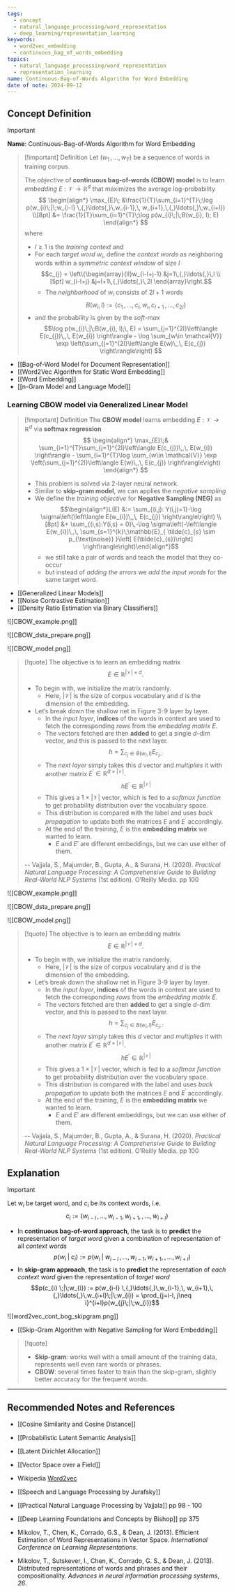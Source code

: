 ```yaml
---
tags:
  - concept
  - natural_language_processing/word_representation
  - deep_learning/representation_learning
keywords:
  - word2vec_embedding
  - continuous_bag_of_words_embedding
topics:
  - natural_language_processing/word_representation
  - representation_learning
name: Continuous-Bag-of-Words Algorithm for Word Embedding
date of note: 2024-09-12
---
```


## Concept Definition

>[!important]
>**Name**: Continuous-Bag-of-Words Algorithm for Word Embedding

>[!important] Definition
>Let $(w_{1}\,{,}\ldots{,}\,w_{T})$ be a sequence of words in training corpus. 
>
>The *objective* of **continuous bag-of-words (CBOW) model** is to learn *embedding* $E: \mathcal{V} \to \mathbb{R}^{d}$ that maximizes the average log-probability
>$$
>\begin{align*}
>\max_{E}\; &\frac{1}{T}\sum_{i=1}^{T}\;\log p(w_{i}\;|\;w_{i-l} \,{,}\ldots{,}\,w_{i-1},\, w_{i+1},\,{,}\ldots{,}\,w_{i+l}) \\[8pt]
>&= \frac{1}{T}\sum_{i=1}^{T}\;\log p(w_{i}\;|\;B(w_{i}, l); E)
>\end{align*}
>$$
>where 
>- $l \ge 1$ is the *training context* and 
>- For each *target word* $w_{i}$, define the *context words* as neighboring words within a  *symmetric context window* of size $l$ $$c_{j} = \left\{\begin{array}{ll}w_{i-l+j-1} &j=1\,{,}\ldots{,}\,l \\[5pt] w_{i-l+j} &j=l+1\,{,}\ldots{,}\,2l \end{array}\right.$$
>	- The *neighborhood* of  $w_{i}$ consists of $2l+1$ words $$B(w_{i}, l) := \{   c_{1} \,{,}\ldots{,}\,c_{l},\, w_{i},\, c_{l+1}\,{,}\ldots{,}\, c_{2l}\} $$
>- and the probability is given by the *soft-max* $$\log p(w_{i}\;|\;B(w_{i}, l);\, E) = \sum_{j=1}^{2l}\left\langle  E(c_{j})\,,\, E(w_{i})   \right\rangle - \log \sum_{w\in \mathcal{V}} \exp \left(\sum_{j=1}^{2l}\left\langle  E(w)\,,\, E(c_{j})   \right\rangle\right) $$

- [[Bag-of-Word Model for Document Representation]]
- [[Word2Vec Algorithm for Static Word Embedding]]
- [[Word Embedding]]
- [[n-Gram Model and Language Model]]


### Learning CBOW model via Generalized Linear Model

>[!important] Definition
>The **CBOW model** learns embedding $E: \mathcal{V}\to \mathbb{R}^{d}$ via **softmax regression**
>$$
>\begin{align*}
>\max_{E}\;& \sum_{i=1}^{T}\sum_{j=1}^{2l}\left\langle  E(c_{j})\,,\, E(w_{i})   \right\rangle - \sum_{i=1}^{T}\log \sum_{w\in \mathcal{V}} \exp \left(\sum_{j=1}^{2l}\left\langle  E(w)\,,\, E(c_{j})   \right\rangle\right)
>\end{align*}
>$$
>- This problem is solved via 2-layer neural network.
>- Similar to **skip-gram model**, we can applies the *negative sampling*
>- We define the *training objective* for **Negative Sampling (NEG)** as $$\begin{align*}L(E) &:= \sum_{(i,j): Y(i,j)=1}-\log \sigma\left(\left\langle  E(w_{i})\,,\, E(c_{j})   \right\rangle\right) \\[8pt] &+ \sum_{(i,s):Y(i,s) = 0}\,-\log \sigma\left(-\left\langle  E(w_{i})\,,\, \sum_{s=1}^{k}\;\mathbb{E}_{ \tilde{c}_{s} \sim p_{\text{noise}} }\left[ E(\tilde{c}_{s})\right]  \right\rangle\right)\end{align*}$$
>	- we still take a pair of words and teach the model that they co-occur 
>	- but instead of *adding the errors* we *add the input words* for the same target word.

- [[Generalized Linear Models]]
- [[Noise Contrastive Estimation]]
- [[Density Ratio Estimation via Binary Classifiers]]

![[CBOW_example.png]]

![[CBOW_dsta_prepare.png]]

![[CBOW_model.png]]

>[!quote]
>The objective is to learn an embedding matrix $$E\in \mathbb{R}^{|\mathcal{V}| \times d}.$$
>- To begin with, we initialize the matrix randomly. 
>	- Here, $|\mathcal{V}|$ is the size of corpus vocabulary and $d$ is the dimension of the embedding. 
>- Let’s break down the shallow net in Figure 3-9 layer by layer. 
>	- In the *input layer*, **indices** of the words in context are used to fetch the corresponding *rows* from the *embedding matrix* $E$. 
>	- The vectors fetched are then **added** to get a single $d$-dim vector, and this is passed to the next layer.  $$h = \sum_{c_{j} \in B(w_{i}, l)}E_{c_{j},:}$$
>	- The *next layer* simply takes this $d$ vector and *multiplies* it with another matrix $E^{'} \in \mathbb{R}^{d \times  |\mathcal{V}| }.$ $$hE^{'} \in \mathbb{R}^{|\mathcal{V}|}$$
>	- This gives a $1 \times |\mathcal{V}|$ vector, which is fed to a *softmax function* to get probability distribution over the vocabulary space. 
>	- This distribution is compared with the label and uses *back propagation* to update both the matrices $E$ and $E^{'}$ accordingly. 
>	- At the end of the training, $E$ is the **embedding matrix** we wanted to learn.
>		- $E$ and $E'$ are different embeddings, but we can use either of them.
>
>-- Vajjala, S., Majumder, B., Gupta, A., & Surana, H. (2020). _Practical Natural Language Processing: A Comprehensive Guide to Building Real-World NLP Systems_ (1st edition). O’Reilly Media. pp 100

![[CBOW_example.png]]

![[CBOW_dsta_prepare.png]]

![[CBOW_model.png]]

>[!quote]
>The objective is to learn an embedding matrix $$E\in \mathbb{R}^{|\mathcal{V}| \times d}.$$
>- To begin with, we initialize the matrix randomly. 
>	- Here, $|\mathcal{V}|$ is the size of corpus vocabulary and $d$ is the dimension of the embedding. 
>- Let’s break down the shallow net in Figure 3-9 layer by layer. 
>	- In the *input layer*, **indices** of the words in context are used to fetch the corresponding *rows* from the *embedding matrix* $E$. 
>	- The vectors fetched are then **added** to get a single $d$-dim vector, and this is passed to the next layer.  $$h = \sum_{c_{j} \in B(w_{i}, l)}E_{c_{j},:}$$
>	- The *next layer* simply takes this $d$ vector and *multiplies* it with another matrix $E^{'} \in \mathbb{R}^{d \times  |\mathcal{V}| }.$ $$hE^{'} \in \mathbb{R}^{|\mathcal{V}|}$$
>	- This gives a $1 \times |\mathcal{V}|$ vector, which is fed to a *softmax function* to get probability distribution over the vocabulary space. 
>	- This distribution is compared with the label and uses *back propagation* to update both the matrices $E$ and $E^{'}$ accordingly. 
>	- At the end of the training, $E$ is the **embedding matrix** we wanted to learn.
>		- $E$ and $E'$ are different embeddings, but we can use either of them.
>
>-- Vajjala, S., Majumder, B., Gupta, A., & Surana, H. (2020). _Practical Natural Language Processing: A Comprehensive Guide to Building Real-World NLP Systems_ (1st edition). O’Reilly Media. pp 100

## Explanation

>[!important]
>Let $w_{i}$ be target word, and $c_{i}$ be its context words, i.e. $$c_{i} := (w_{i-l} \,{,}\ldots{,}\,w_{i-1},\, w_{i+1},\,{,}\ldots{,}\,w_{i+l})$$
>
>- In **continuous bag-of-word approach**, the task is to **predict** the representation of *target word*  given a combination of representation of all *context words* $$p(w_{i} \;|\;c_{i}) := p(w_{i}\;|\;w_{i-l} \,{,}\ldots{,}\,w_{i-1},\, w_{i+1},\,{,}\ldots{,}\,w_{i+l})$$
>- In **skip-gram approach**, the task is to **predict** the representation of *each context word*  given the representation of *target word* $$p(c_{i} \;|\;w_{i}) := p(w_{i-l} \,{,}\ldots{,}\,w_{i-1},\, w_{i+1},\,{,}\ldots{,}\,w_{i+l}\;|\;w_{i}) = \prod_{j=i-l, j\neq i}^{i+l}p(w_{j}\;|\;w_{i})$$

![[word2vec_cont_bog_skipgram.png]]

- [[Skip-Gram Algorithm with Negative Sampling for Word Embedding]]

>[!quote]
>- **Skip-gram**: works well with a small amount of the training data, represents well even rare words or phrases.  
>- **CBOW**: several times faster to train than the skip-gram, slightly better accuracy for the frequent words.


-----------
##  Recommended Notes and References





- [[Cosine Similarity and Cosine Distance]]


- [[Probabilistic Latent Semantic Analysis]]
- [[Latent Dirichlet Allocation]]

- [[Vector Space over a Field]]

- Wikipedia [Word2vec](https://en.wikipedia.org/wiki/Word2vec)
- [[Speech and Language Processing by Jurafsky]] 
- [[Practical Natural Language Processing by Vajjala]]  pp 98 - 100
- [[Deep Learning Foundations and Concepts by Bishop]] pp 375

- Mikolov, T., Chen, K., Corrado, G.S., & Dean, J. (2013). Efficient Estimation of Word Representations in Vector Space. _International Conference on Learning Representations_.
- Mikolov, T., Sutskever, I., Chen, K., Corrado, G. S., & Dean, J. (2013). Distributed representations of words and phrases and their compositionality. _Advances in neural information processing systems_, _26_.